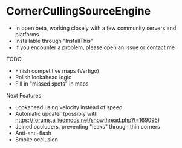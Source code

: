 # CornerCullingSourceEngine

- In open beta, working closely with a few community servers and platforms.
- Installable through "InstallThis"
- If you encounter a problem, please open an issue or contact me

TODO
- Finish competitive maps (Vertigo)
- Polish lookahead logic
- Fill in "missed spots" in maps

Next Features
- Lookahead using velocity instead of speed
- Automatic updater (possibly with https://forums.alliedmods.net/showthread.php?t=169095)
- Joined occluders, preventing "leaks" through thin corners
- Anti-anti-flash
- Smoke occlusion
